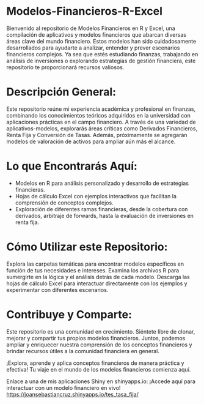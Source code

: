 # Modelos-Financieros-R-Excel
Bienvenido al repositorio de Modelos Financieros en R y Excel, una compilación de aplicativos y modelos financieros que abarcan diversas áreas clave del mundo financiero. Estos modelos han sido cuidadosamente desarrollados para ayudarte a analizar, entender y prever escenarios financieros complejos. Ya sea que estés estudiando finanzas, trabajando en análisis de inversiones o explorando estrategias de gestión financiera, este repositorio te proporcionará recursos valiosos.

# Descripción General:
Este repositorio reúne mi experiencia académica y profesional en finanzas, combinando los conocimientos teóricos adquiridos en la universidad con aplicaciones prácticas en el campo financiero. A través de una variedad de aplicativos-modelos, explorarás áreas críticas como Derivados Financieros, Renta Fija y Conversión de Tasas. Además, próximamente se agregarán modelos de valoración de activos para ampliar aún más el alcance.

# Lo que Encontrarás Aquí:
- Modelos en R para análisis personalizado y desarrollo de estrategias financieras.
- Hojas de cálculo Excel con ejemplos interactivos que facilitan la comprensión de conceptos complejos.
- Exploración de diferentes ramas financieras, desde la cobertura con derivados, arbitraje de forwards, hasta la evaluación de inversiones en renta fija.
# Cómo Utilizar este Repositorio:
Explora las carpetas temáticas para encontrar modelos específicos en función de tus necesidades e intereses.
Examina los archivos R para sumergirte en la lógica y el análisis detrás de cada modelo.
Descarga las hojas de cálculo Excel para interactuar directamente con los ejemplos y experimentar con diferentes escenarios.
# Contribuye y Comparte:
Este repositorio es una comunidad en crecimiento. Siéntete libre de clonar, mejorar y compartir tus propios modelos financieros. Juntos, podemos ampliar y enriquecer nuestra comprensión de los conceptos financieros y brindar recursos útiles a la comunidad financiera en general.

¡Explora, aprende y aplica conceptos financieros de manera práctica y efectiva! Tu viaje en el mundo de los modelos financieros comienza aquí.

Enlace a una de mis aplicaciones Shiny en shinyapps.io: ¡Accede aquí para interactuar con un modelo financiero en vivo! https://joansebastiancruz.shinyapps.io/tes_tasa_fija/
